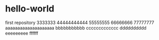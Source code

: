 # hello-world
first repository
3333333
44444444444
55555555
66666666
77777777
aaaaaaaaaaaaaaaaaaaa
bbbbbbbbbbb
ccccccccccccc
dddddddddd
eeeeeeeee
ffffff
